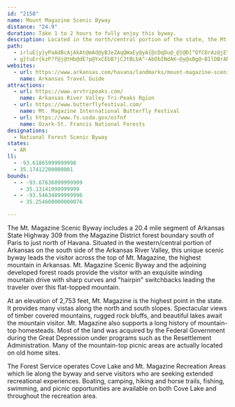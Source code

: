 ```yaml
---
id: "2158"
name: Mount Magazine Scenic Byway
distance: "24.9"
duration: Take 1 to 2 hours to fully enjoy this byway.
description: Located in the north/central portion of the state, the Mt. Magazine Scenic Byway includes a 20.4 mile segment of Arkansas State Highway 309 from the Magazine District forest boundary south of Paris to just north of Havana.
path:
  - irluE|y}yPaAdBcAjAkAt@mAd@yBJeZAqQWaEy@yA{@cDqDu@_@}@D[^OfCDrAz@jEYrAkAfBDjAh@xArBfCb@~A?zBS~CuAfIJzCK~AY~Bs@jA]~@iAtFq@lAqDrKiE`Hi@l@i@PcB@wCaBqAKmAl@iD~Do@d@i@Ji@CcCeBi@D_@b@Ml@B`@bBpJRlCm@`\IdAYbBk@tA{@l@uF|AcDhAo@nAm@bEeA~BqDpFyBnBUfAY~DAzEZjCnBzIDl@E|@[x@_@`@iPzJw@|@_@lAEr@BdEOz@}ArDOdAIrATrArBzEv@xBhAxDHr@SjDr@hFOjCOrLTfHd@hIDdGApL[rGJjCG`AQX]DYKQUIc@_B}So@kFi@gD}@cEm@eEa@mEYaBiC_HwDiQ_AmBy@EMJKZ?r@hBdIb@fDbB|XdAzMKxGy@rTc@hDy@zCeAzCoN~\sBxC{EbDo@`AW~@mAnIIfBBdATrArBlKH`AIvAYd@o@ZwIYsASiSmHiAm@cA_A_CaD{HoMsA}De@iCi@_Io@cOgAae@AsFNkCxDm^nCwYKmEo@sLIaAe@qBsC{KyAoMg@wCa@oAqG{IgAY[Fq@d@SXSjAOhOOdBiBnLOtBMxHKrAeO|q@w@jCiBxDUz@Ev@Dx@nAnFVdB@rAEdAc@pBoD~Km@~BEbAJzBAdAk@tECr@T`G]bB{AbEGp@?xA`@`MtA`GBp@I`AUj@i@p@uDfCq@z@c@~Au@fJYjAs@rAk@l@mAl@u@PkDRoA`@iAv@o@~@iBrEuNda@qB`F{C`FgH~JiBbCy@p@gBv@cBLoeA}@aZHeAKsBeAqLcLmDkCgAQeDj@i@?mAk@aC}BaAi@sAMcF@_Bb@s@x@c@jAg@tCa@jA{@fAkCrAsDfDiAr@kNbDiBz@cDdCy@fCYf@o@^i@Di@Gu@]eAu@m@cAYsBMoFHwALaAx@aDPeCBaEWeBa@y@c@a@cIeGe@Qi@PeIxLy@`BiAxDy@hGe@pByBbEmAbBoAlAqClBgn@ha@oAlAi@fA[zAMvAs@pw@IdB_@~AoD`LcAhGmBdGkA~BcD`Do@tAgB`ROl@]|@iH`I}@zAQrA?xIM`AoAdFeAfJC~Aj@hNBrB_@~Ae@r@}@f@iAJ
  - g}tuEr{kzP?f@j@tHb@dE?p@YxCEbB?jCJtBLbA^~AbDbINdAK~@y@xBg@~BIlDBrANdB\`Bj@xAx@l@zIjCh@l@bDfIt@lAd@R|BXr@V|BlCT~@MrFFrAf@xA|AxCJh@Ld@Bp@SzA_@pAYj@_@^cA^}Ff@uAj@s@`AkApCg@zAO`AEdGJ~BlDdZXdBn@zBt@xBf@h@h@HnCDr@LtDbBnB^`BFbBEb@[Nq@h@uIEs@g@}AEs@D_@r@_CNaA@uF`@wHIuHNgB@oDKwBS_A[y@w@kAa@[wBw@iE_A_A{AQwAKi@EQwAgC
websites:
  - url: https://www.arkansas.com/havana/landmarks/mount-magazine-scenic-byway
    name: Arkansas Travel Guide
attractions:
  - url: https://www.arvtripeaks.com/
    name: Arkansas River Valley Tri-Peaks Rgion
  - url: https://www.butterflyfestival.com/
    name: Mt. Magazine International Butterfly Festival
  - url: https://www.fs.usda.gov/osfnf
    name: Ozark-St. Francis National Forests
designations:
  - National Forest Scenic Byway
states:
  - AR
ll:
  - -93.61865999999998
  - 35.17412200000001
bounds:
  - - -93.67636099999999
    - 35.13141999999999
  - - -93.54634899999996
    - 35.254608000000076

---
```


The Mt. Magazine Scenic Byway includes a 20.4 mile segment of Arkansas State Highway 309 from the Magazine District forest boundary south of Paris to just north of Havana. Situated in the western/central portion of Arkansas on the south side of the Arkansas River Valley, this unique scenic byway leads the visitor across the top of Mt. Magazine, the highest mountain in Arkansas. Mt. Magazine Scenic Byway and the adjoining developed forest roads provide the visitor with an exquisite winding mountain drive with sharp curves and "hairpin" switchbacks leading the traveler over this flat-topped mountain.

At an elevation of 2,753 feet, Mt. Magazine is the highest point in the state. It provides many vistas along the north and south slopes. Spectacular views of timber covered mountains, rugged rock bluffs, and beautiful lakes await the mountain visitor. Mt. Magazine also supports a long history of mountain-top homesteads. Most of the land was acquired by the Federal Government during the Great Depression under programs such as the Resettlement Administration. Many of the mountain-top picnic areas are actually located on old home sites.

The Forest Service operates Cove Lake and Mt. Magazine Recreation Areas which lie along the byway and serve visitors who are seeking extended recreational experiences. Boating, camping, hiking and horse trails, fishing, swimming, and picnic opportunities are available on both Cove Lake and throughout the recreation area.

